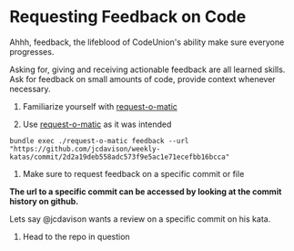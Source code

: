 # Requesting Feedback on Code

Ahhh, feedback, the lifeblood of CodeUnion's ability make sure everyone progresses. 

Asking for, giving and receiving actionable feedback are all learned skills. Ask for feedback on small amounts of code, provide context whenever necessary.

1. Familiarize yourself with [request-o-matic][request-o-matic]

1. Use [request-o-matic][request-o-matic] as it was intended
  
  ```shell
  bundle exec ./request-o-matic feedback --url "https://github.com/jcdavison/weekly-katas/commit/2d2a19deb558adc573f9e5ac1e71ecefbb16bcca"
  ```

1. Make sure to request feedback on a specific commit or file

  **The url to a specific commit can be accessed by looking at the commit history on github.**

  Lets say @jcdavison wants a review on a specific commit on his kata.

  1. Head to the repo in question





[request-o-matic]:https://github.com/codeunion/request-o-matic  
